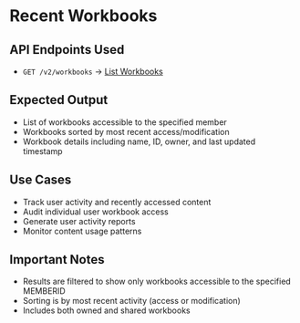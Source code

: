 # Recent Workbooks

## API Endpoints Used

- `GET /v2/workbooks` → [List Workbooks](https://help.sigmacomputing.com/reference/listworkbooks)

## Expected Output

- List of workbooks accessible to the specified member
- Workbooks sorted by most recent access/modification
- Workbook details including name, ID, owner, and last updated timestamp

## Use Cases

- Track user activity and recently accessed content
- Audit individual user workbook access
- Generate user activity reports
- Monitor content usage patterns

## Important Notes

- Results are filtered to show only workbooks accessible to the specified MEMBERID
- Sorting is by most recent activity (access or modification)
- Includes both owned and shared workbooks